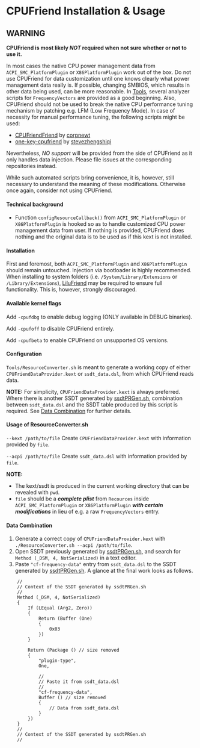 CPUFriend Installation & Usage
===================================

## WARNING
**CPUFriend is most likely _NOT_ required when not sure whether or not to use it.**

In most cases the native CPU power management data from `ACPI_SMC_PlatformPlugin` or `X86PlatformPlugin` work out of the box.
Do not use CPUFriend for data customization until one knows clearly what power management data really is.
If possible, changing SMBIOS, which results in other data being used, can be more reasonable.
In [Tools](https://github.com/devicemanager/CPUFriend/tree/master/Tools), several analyzer scripts for `FrequencyVectors` are provided as a good beginning.
Also, CPUFriend should not be used to break the native CPU performance tuning mechanism by patching e.g. LFM (Low Frequency Mode).
In case of necessity for manual performance tuning, the following scripts might be used:
- [CPUFriendFriend](https://github.com/corpnewt/CPUFriendFriend) by [corpnewt](https://github.com/corpnewt)
- [one-key-cpufriend](https://github.com/stevezhengshiqi/one-key-cpufriend) by [stevezhengshiqi](https://github.com/stevezhengshiqi)

Nevertheless, _NO support_ will be provided from the side of CPUFriend as it only handles data injection. Please file issues at the corresponding repositories instead.

While such automated scripts bring convenience, it is, however, still necessary to understand the meaning of these modifications. Otherwise once again, consider not using CPUFriend.

#### Technical background
- Function `configResourceCallback()` from `ACPI_SMC_PlatformPlugin` or `X86PlatformPlugin` is hooked so as to handle customized CPU power management data from user. If nothing is provided, CPUFriend does nothing and the original data is to be used as if this kext is not installed.

#### Installation
First and foremost, both `ACPI_SMC_PlatformPlugin` and `X86PlatformPlugin` should remain untouched.
Injection via bootloader is highly recommended.
When installing to system folders (i.e. `/System/Library/Extensions` or `/Library/Extensions`), [LiluFriend](https://github.com/PMheart/LiluFriend) may be required to ensure full functionality. This is, however, strongly discouraged.

#### Available kernel flags
Add `-cpufdbg` to enable debug logging (ONLY available in DEBUG binaries).

Add `-cpufoff` to disable CPUFriend entirely.

Add `-cpufbeta` to enable CPUFriend on unsupported OS versions.

#### Configuration
`Tools/ResourceConverter.sh` is meant to generate a working copy of either `CPUFriendDataProvider.kext` or `ssdt_data.dsl`, from which CPUFriend reads data.

**NOTE:** For simplicity, `CPUFriendDataProvider.kext` is always preferred. Where there is another SSDT generated by [ssdtPRGen.sh](https://github.com/Piker-Alpha/ssdtPRGen.sh), combination between `ssdt_data.dsl` and the SSDT table produced by this script is required. See [Data Combination](https://github.com/devicemanager/CPUFriend/blob/master/Instructions.md#data-combination) for further details.

#### Usage of ResourceConverter.sh
`--kext /path/to/file`
	Create `CPUFriendDataProvider.kext` with information provided by `file`.
	
`--acpi /path/to/file`
	Create `ssdt_data.dsl` with information provided by `file`.

**NOTE:**
- The kext/ssdt is produced in the current working directory that can be revealed with `pwd`.
-  `file` should be a ***complete plist*** from `Recources` inside `ACPI_SMC_PlatformPlugin` or `X86PlatformPlugin` ***with certain modifications*** in lieu of e.g.  a raw `FrequencyVectors` entry.

#### Data Combination
1. Generate a correct copy of `CPUFriendDataProvider.kext` with `./ResourceConverter.sh --acpi /path/to/file`.
2. Open SSDT previously generated by [ssdtPRGen.sh](https://github.com/Piker-Alpha/ssdtPRGen.sh), and search for `Method (_DSM, 4, NotSerialized)` in a text editor.
3. Paste `"cf-frequency-data"` entry from `ssdt_data.dsl` to the SSDT generated by [ssdtPRGen.sh](https://github.com/Piker-Alpha/ssdtPRGen.sh). A glance at the final work looks as follows.
```
	//
	// Context of the SSDT generated by ssdtPRGen.sh
	//
	Method (_DSM, 4, NotSerialized)
	{
		If (LEqual (Arg2, Zero))
		{
			Return (Buffer (One)
			{
				0x03
			})
		}

		Return (Package () // size removed
		{
			"plugin-type", 
			One,

			//
			// Paste it from ssdt_data.dsl
			//
			"cf-frequency-data",
			Buffer () // size removed
			{
				// Data from ssdt_data.dsl
			}
		})
	}
	//
	// Context of the SSDT generated by ssdtPRGen.sh
	//
```
